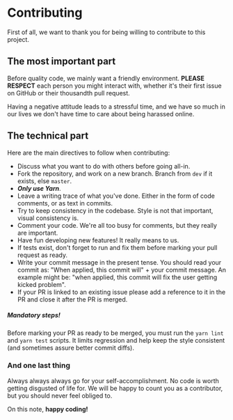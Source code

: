 # Contributing

First of all, we want to thank you for being willing to contribute to this project.


## The most important part

Before quality code, we mainly want a friendly environment. **PLEASE RESPECT** each person you might interact with, whether it's their first issue on GitHub or their thousandth pull request.

Having a negative attitude leads to a stressful time, and we have so much in our lives we don't have time to care about being harassed online.


## The technical part

Here are the main directives to follow when contributing:

- Discuss what you want to do with others before going all-in.
- Fork the repository, and work on a new branch. Branch from `dev` if it exists, else `master`.
- *__**Only use Yarn**__*.
- Leave a writing trace of what you've done. Either in the form of code comments, or as text in commits.
- Try to keep consistency in the codebase. Style is not that important, visual consistency is.
- Comment your code. We're all too busy for comments, but they really are important.
- Have fun developing new features! It really means to us.
- If tests exist, don't forget to run and fix them before marking your pull request as ready.
- Write your commit message in the present tense. You should read your commit as: "When applied, this commit will" + your commit message. An example might be: "when applied, this commit will fix the user getting kicked problem".
- If your PR is linked to an existing issue please add a reference to it in the PR and close it after the PR is merged.

##### Mandatory steps!
Before marking your PR as ready to be merged, you must run the `yarn lint` and `yarn test` scripts. It limits regression and help keep the style consistent (and sometimes assure better commit diffs).

### And one last thing

Always always always go for your self-accomplishment. No code is worth getting disgusted of life for.
We will be happy to count you as a contributor, but you should never feel obliged to.

On this note, **happy coding!**
